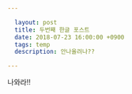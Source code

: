 ```yaml
---

  layout: post
  title: 두번째 한글 포스트
  date: 2018-07-23 16:00:00 +0900
  tags: temp
  description: 안나올려나??

---
```



나와라!!
